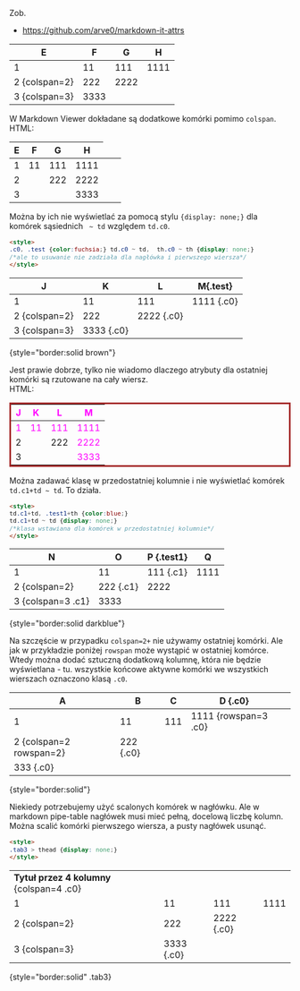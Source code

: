 Zob.
* <https://github.com/arve0/markdown-it-attrs>


| E                       | F   | G   | H    |
| ----------------------- | --- | --- | ---- |
| 1                       | 11  | 111 | 1111 |
| 2 {colspan=2}                 | 222 | 2222 | 
| 3 {colspan=3}                       | 3333 |


W Markdown Viewer dokładane są dodatkowe komórki pomimo `colspan`.  
HTML:

<table>
<thead>
<tr><th>E</th><th>F</th><th>G</th><th>H</th></tr>
</thead>
<tbody>
<tr><td>1</td><td>11</td><td>111</td><td>1111</td></tr>
<tr><td colspan="2">2</td><td>222</td><td>2222</td><td></td></tr>
<tr><td colspan="3">3</td><td>3333</td><td></td><td></td></tr>
</tbody>
</table>

Można by ich nie wyświetlać za pomocą stylu `{display: none;}` dla komórek sąsiednich ` ~ td` względem `td.c0`. 

```html
<style>
.c0, .test {color:fuchsia;} td.c0 ~ td,  th.c0 ~ th {display: none;} 
/*ale to usuwanie nie zadziała dla nagłówka i pierwszego wiersza*/
</style>
```
<style>
.c0, .test {color:fuchsia;}
td.c0 ~ td,  th.c0 ~ th {display: none;} 
/*ale to usuwanie nie zadziała dla nagłówka i pierwszego wiersza*/
</style>

| J                       | K   | L   | M{.test}   |
| ----------------------- | --- | --- | ---------- |
| 1                       | 11  | 111 | 1111 {.c0} |
| 2 {colspan=2}                 | 222 | 2222 {.c0} | 
| 3 {colspan=3}                       | 3333 {.c0} |

{style="border:solid brown"}

Jest prawie dobrze, tylko nie wiadomo dlaczego atrybuty dla ostatniej komórki są rzutowane na cały wiersz.  
HTML:

<table style="border:solid brown">
<thead class="test">
<tr><th>J</th><th>K</th><th>L</th><th>M</th></tr>
</thead>
<tbody>
<tr class="c0"><td>1</td><td>11</td><td>111</td><td>1111</td></tr>
<tr><td colspan="2">2</td><td>222</td><td class="c0">2222</td><td></td></tr>
<tr><td colspan="3">3</td><td class="c0">3333</td><td></td><td></td></tr>
</tbody>
</table>

Można zadawać klasę w przedostatniej kolumnie i nie wyświetlać komórek `td.c1+td ~ td`. To działa.

```html
<style>
td.c1+td, .test1+th {color:blue;}
td.c1+td ~ td {display: none;} 
/*klasa wstawiana dla komórek w przedostatniej kolumnie*/
</style>
```
<style>
td.c1+td, .test1+th {color:blue;}
td.c1+td ~ td {display: none;} 
/*klasa wstawiana dla komórek w przedostatniej kolumnie*/
</style>


| N                       | O   | P {.test1}| Q    |
| ----------------------- | --- | --------- | -----|
| 1                       | 11  | 111 {.c1} | 1111 |
| 2 {colspan=2}                 | 222 {.c1} | 2222 | 
| 3 {colspan=3 .c1}                         | 3333 |

{style="border:solid darkblue"}

Na szczęście  w przypadku `colspan=2+` nie używamy ostatniej komórki. Ale jak w przykładzie poniżej `rowspan` może wystąpić w ostatniej komórce. Wtedy można dodać sztuczną dodatkową kolumnę, która nie będzie wyświetlana - tu. wszystkie końcowe aktywne komórki we wszystkich wierszach  oznaczono klasą `.c0`.

| A                 | B   | C   | D              {.c0} | |
| ----------------- | --- | --- | -------------------- | --- |
| 1                 | 11  | 111 | 1111 {rowspan=3 .c0} | |
| 2 {colspan=2 rowspan=2} | 222                  {.c0} | |
|                           333                  {.c0} | |

{style="border:solid"}


Niekiedy potrzebujemy użyć scalonych komórek w nagłówku. Ale w markdown pipe-table nagłówek musi mieć pełną, docelową liczbę kolumn. Można scalić komórki pierwszego wiersza, a pusty nagłówek usunąć.

```html
<style>
.tab3 > thead {display: none;}
</style>
```
<style>
.tab3 > thead {display: none;}
</style>


|                         |     |     |               |
| ----------------------- | --- | --- | ------------- |
| **Tytuł przez 4 kolumny**           {colspan=4 .c0} |
| 1                       | 11  | 111 | 1111          |
| 2 {colspan=2}                 | 222 | 2222    {.c0} | 
| 3 {colspan=3}                       | 3333    {.c0} |

{style="border:solid" .tab3}

<small></small>

<style> pre {font-size: 90% !important; } </style>